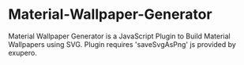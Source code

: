 # Material-Wallpaper-Generator
Material Wallpaper Generator is a JavaScript Plugin to Build Material Wallpapers using SVG. Plugin requires 'saveSvgAsPng' js provided by exupero.
